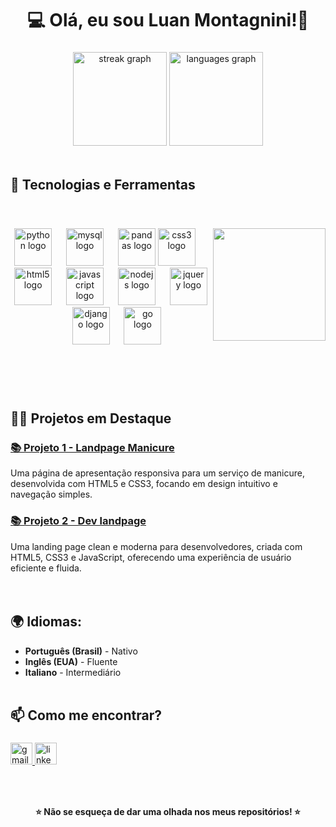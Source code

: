 <h1 align="center">💻 Olá, eu sou Luan Montagnini!👋</h1>

###

<div align="center">
  <img src="https://streak-stats.demolab.com?user=Montagnini-luan&locale=en&mode=daily&theme=nightowl&hide_border=false&border_radius=5" height="150" alt="streak graph"  />
  <img src="https://github-readme-stats.vercel.app/api/top-langs?username=Montagnini-luan&locale=pt-br&hide_title=false&layout=compact&card_width=320&langs_count=5&theme=nightowl&hide_border=false" height="150" alt="languages graph"  />
</div>

<br clear="both">

###

<h2 align="left">🚀 Tecnologias e Ferramentas</h2>
<br/>


###

<div align="center">
  <img align="right" height="180" src="https://media.giphy.com/media/QDjpIL6oNCVZ4qzGs7/giphy.gif?cid=790b76116o91s383aqwwupbfo1b5tfqjn1650iwwwk1uzt11&ep=v1_gifs_search&rid=giphy.gif&ct=g"  />
  <img src="https://cdn.jsdelivr.net/gh/devicons/devicon/icons/python/python-original.svg" height="60" alt="python logo"  />
  <img width="15" />
  <img src="https://cdn.jsdelivr.net/gh/devicons/devicon/icons/mysql/mysql-original.svg" height="60" alt="mysql logo"  />
  <img width="15" /> 
  <img src="https://cdn.jsdelivr.net/gh/devicons/devicon/icons/pandas/pandas-original.svg" height="60" alt="pandas logo"  />
  <img src="https://cdn.jsdelivr.net/gh/devicons/devicon/icons/css3/css3-original.svg" height="60" alt="css3 logo"  />
  <img width="15" />
  <img src="https://cdn.jsdelivr.net/gh/devicons/devicon/icons/html5/html5-original.svg" height="60" alt="html5 logo"  />
  <img width="15" />
  <img src="https://cdn.jsdelivr.net/gh/devicons/devicon/icons/javascript/javascript-original.svg" height="60" alt="javascript logo"  />
  <img width="15" />
  <img src="https://cdn.jsdelivr.net/gh/devicons/devicon/icons/nodejs/nodejs-original.svg" height="60" alt="nodejs logo"  />
  <img width="15" />
  <img src="https://cdn.jsdelivr.net/gh/devicons/devicon/icons/jquery/jquery-original.svg" height="60" alt="jquery logo"  />
  <img width="15" />
  <img src="https://cdn.jsdelivr.net/gh/devicons/devicon/icons/django/django-plain.svg" height="60" alt="django logo"  />
  <img width="15" />
  <img src="https://cdn.jsdelivr.net/gh/devicons/devicon/icons/go/go-original.svg" height="60" alt="go logo"  />
</div>
  
###


###
<br/><br/><br/>
<h2 align="left">🧑‍💻 Projetos em Destaque</h2>

### [📚 Projeto 1 - Landpage Manicure](https://github.com/Montagnini-luan/manicure-landpage)
Uma página de apresentação responsiva para um serviço de manicure, desenvolvida com HTML5 e CSS3, focando em design intuitivo e navegação simples.
<br/>
### [📚 Projeto 2 - Dev landpage](https://github.com/Montagnini-luan/Dev-Landpage)
Uma landing page clean e moderna para desenvolvedores, criada com HTML5, CSS3 e JavaScript, oferecendo uma experiência de usuário eficiente e fluida.
<br/><br/><br/>
## 🌍 **Idiomas:**
- **Português (Brasil)** - Nativo
- **Inglês (EUA)** - Fluente
- **Italiano** - Intermediário
<br/><br/>   
<h2 align="left">📫 Como me encontrar?</h2>

###

<div align="left">
  <a href="mailto:luanmontagnini6@gmail.com" target="_blank">
    <img src="https://img.shields.io/static/v1?message=Gmail&logo=gmail&label=&color=D14836&logoColor=white&labelColor=&style=for-the-badge" height="35" alt="gmail logo"  />
  </a>
  <a href="http://www.linkedin.com/in/luan-montagnini-1587bb219" target="_blank">
    <img src="https://img.shields.io/static/v1?message=LinkedIn&logo=linkedin&label=&color=0077B5&logoColor=white&labelColor=&style=for-the-badge" height="35" alt="linkedin logo"  />
  </a>
</div>

###

<br clear="both">

###

<h4 align="center">⭐️ Não se esqueça de dar uma olhada nos meus repositórios!  ⭐️</h4>
